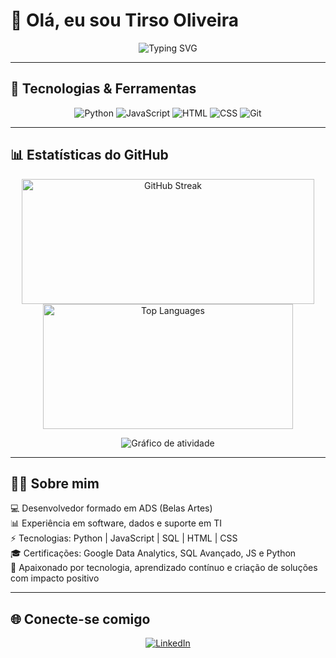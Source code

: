 # 👋 Olá, eu sou Tirso Oliveira  

<p align="center">
  <img src="https://readme-typing-svg.herokuapp.com?font=Fira+Code&weight=600&size=24&duration=4000&pause=1000&color=00F7FF&center=true&vCenter=true&width=600&lines=💻+Desenvolvedor+de+Soluções+em+TI;🚀+Entusiasta+em+IA;📊+Amante+de+Dados+e+Automação;🌍+Sempre+aprendendo+algo+novo!" alt="Typing SVG" />
</p>

---

## 🚀 Tecnologias & Ferramentas  
<div align="center">

![Python](https://img.shields.io/badge/-Python-000?&logo=Python)
![JavaScript](https://img.shields.io/badge/-JavaScript-000?&logo=JavaScript)
![HTML](https://img.shields.io/badge/-HTML-000?&logo=HTML5)
![CSS](https://img.shields.io/badge/-CSS-000?&logo=CSS3)
![Git](https://img.shields.io/badge/-Git-000?&logo=git)

</div>


---

## 📊 Estatísticas do GitHub  

<p align="center">
  <!-- Gráfico de streaks -->
  <img src="https://streak-stats.demolab.com?user=TirsoDev&theme=radical&border_radius=8" alt="GitHub Streak" width="468" height="200" />

  <!-- Gráfico de linguagens -->
  <img src="https://github-readme-stats.vercel.app/api/top-langs/?username=TirsoDev&layout=compact&theme=radical&border_radius=8" alt="Top Languages" width="400" height="200" />
</p>

<p align="center">
  <!-- Gráfico de atividade -->
  <img src="https://github-readme-activity-graph.vercel.app/graph?username=TirsoDev&bg_color=000000&color=00F7FF&line=FF0080&point=FFFFFF&area=true&hide_border=true" alt="Gráfico de atividade"/>
</p>

---

## 👨‍💻 Sobre mim  

💻 Desenvolvedor formado em ADS (Belas Artes)  
📊 Experiência em software, dados e suporte em TI  
⚡ Tecnologias: Python | JavaScript | SQL | HTML | CSS  
🎓 Certificações: Google Data Analytics, SQL Avançado, JS e Python  
🚀 Apaixonado por tecnologia, aprendizado contínuo e criação de soluções com impacto positivo  

---



## 🌐 Conecte-se comigo  

<p align="center">
  <a href="https://www.linkedin.com/in/tirso-oliveira" target="_blank">
    <img src="https://img.shields.io/badge/LinkedIn-0A66C2?style=for-the-badge&logo=linkedin&logoColor=white" alt="LinkedIn"/>
  </a>
</p>
